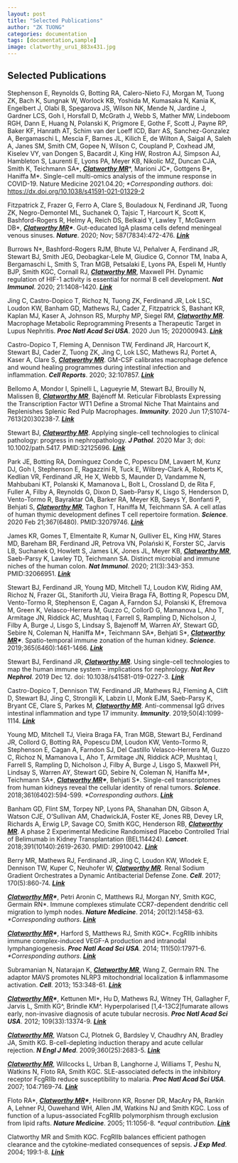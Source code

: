 ```yaml
---
layout: post
title: "Selected Publications"
author: "ZK TUONG"
categories: documentation
tags: [documentation,sample]
image: clatworthy_uru1_883x431.jpg
---
```


## Selected Publications

Stephenson E, Reynolds G, Botting RA, Calero-Nieto FJ, Morgan M, Tuong ZK, Bach K, Sungnak W, Worlock KB, Yoshida M, Kumasaka N, Kania K, Engelbert J, Olabi B, Spegarova JS, Wilson NK, Mende N, Jardine J, Gardner LCS, Goh I, Horsfall D, McGrath J, Webb S, Mather MW, Lindeboom RGH, Dann E, Huang N, Polanski K, Prigmore E, Gothe F, Scott J, Payne RP, Baker KF, Hanrath AT, Schim van der Loeff ICD, Barr AS, Sanchez-Gonzalez A, Bergamaschi L, Mescia F, Barnes JL, Kilich E, de Wilton A, Saigal A, Saleh A, Janes SM, Smith CM, Gopee N, Wilson C, Coupland P, Coxhead JM, Kiselev VY, van Dongen S, Bacardit J, King HW, Rostron AJ, Simpson AJ, Hambleton S, Laurenti E, Lyons PA, Meyer KB, Nikolic MZ, Duncan CJA, Smith K, Teichmann SA\*, ***<u>Clatworthy MR</u>***\*, Marioni JC\*, Gottgens B\*, Haniffa M\*. Single-cell multi-omics analysis of the immune response in COVID-19. Nature Medicine 2021.04.20; *\*Corresponding authors*. doi: https://dx.doi.org/10.1038/s41591-021-01329-2

Fitzpatrick Z, Frazer G, Ferro A, Clare S, Bouladoux N, Ferdinand JR, Tuong ZK, Negro-Demontel ML, Suchanek O, Tajsic T, Harcourt K, Scott K, Bashford-Rogers R, Helmy A, Reich DS, Belkaid Y, Lawley T, McGavern DB\*, ***<u>Clatworthy MR</u>\****. Gut-educated IgA plasma cells defend meningeal venous sinuses. ***Nature***. 2020; Nov; 587(7834):472-476. [***Link***](https://www.nature.com/articles/s41586-020-2886-4)

Burrows N\*, Bashford-Rogers RJM, Bhute VJ, Peñalver A, Ferdinand JR, Stewart BJ, Smith JEG, Deobagkar-Lele M, Giudice G, Connor TM, Inaba A, Bergamaschi L, Smith S, Tran MGB, Petsalaki E, Lyons PA, Espeli M, Huntly BJP, Smith KGC, Cornall RJ, ***<u>Clatworthy MR</u>***, Maxwell PH. Dynamic regulation of HIF-1 activity is essential for normal B cell development. ***Nat Immunol***. 2020; 21:1408–1420. [***Link***](https://www.nature.com/articles/s41590-020-0772-8?proof=t)

Jing C, Castro-Dopico T, Richoz N, Tuong ZK, Ferdinand JR, Lok LSC, Loudon KW, Banham GD, Mathews RJ, Cader Z, Fitzpatrick S, Bashant KR, Kaplan MJ, Kaser A, Johnson RS, Murphy MP, Siegel RM, ***<u>Clatworthy MR</u>***. Macrophage Metabolic Reprogramming Presents a Therapeutic Target in Lupus Nephritis. ***Proc Natl Acad Sci USA***. 2020 Jun 15; 202000943. [***Link***](https://www.pnas.org/content/117/26/15160)

Castro-Dopico T, Fleming A, Dennison TW, Ferdinand JR, Harcourt K, Stewart BJ, Cader Z, Tuong ZK, Jing C, Lok LSC, Mathews RJ, Portet A, Kaser A, Clare S, ***<u>Clatworthy MR</u>***. GM-CSF calibrates macrophage defence and wound healing programmes during intestinal infection and inflammation. ***Cell Reports***. 2020; 32:107857. [***Link***](https://www.ncbi.nlm.nih.gov/pmc/articles/PMC7351110/)

Bellomo A, Mondor I, Spinelli L, Lagueyrie M, Stewart BJ, Brouilly N, Malissen B, ***<u>Clatworthy MR</u>***, Bajénoff M. Reticular Fibroblasts Expressing the Transcription Factor WT1 Define a Stromal Niche That Maintains and Replenishes Splenic Red Pulp Macrophages. ***Immunity***. 2020 Jun 17;S1074-7613(20)30238-7. [***Link***](https://www.sciencedirect.com/science/article/pii/S1074761320302387)

Stewart BJ, ***<u>Clatworthy MR</u>***. Applying single-cell technologies to clinical pathology: progress in nephropathology. ***J Pathol***. 2020 Mar 3; doi: 10.1002/path.5417. PMID:32125696. [***Link***](https://onlinelibrary.wiley.com/doi/abs/10.1002/path.5417)

Park JE, Botting RA, Domínguez Conde C, Popescu DM, Lavaert M, Kunz DJ, Goh I, Stephenson E, Ragazzini R, Tuck E, Wilbrey-Clark A, Roberts K, Kedlian VR, Ferdinand JR, He X, Webb S, Maunder D, Vandamme N, Mahbubani KT, Polanski K, Mamanova L, Bolt L, Crossland D, de Rita F, Fuller A, Filby A, Reynolds G, Dixon D, Saeb-Parsy K, Lisgo S, Henderson D, Vento-Tormo R, Bayraktar OA, Barker RA, Meyer KB, Saeys Y, Bonfanti P, Behjati S, ***<u>Clatworthy MR</u>***, Taghon T, Haniffa M, Teichmann SA. A cell atlas of human thymic development defines T cell repertoire formation. ***Science***. 2020 Feb 21;367(6480). PMID:32079746. [***Link***](https://science.sciencemag.org/content/367/6480/eaay3224)

James KR, Gomes T, Elmentaite R, Kumar N, Gulliver EL, King HW, Stares MD, Bareham BR, Ferdinand JR, Petrova VN, Polański K, Forster SC, Jarvis LB, Suchanek O, Howlett S, James LK, Jones JL, Meyer KB, ***<u>Clatworthy MR</u>***, Saeb-Parsy K, Lawley TD, Teichmann SA. Distinct microbial and immune niches of the human colon. ***Nat Immunol***. 2020; 21(3):343-353. PMID:32066951. [***Link***](https://www.nature.com/articles/s41590-020-0602-z)

Stewart BJ, Ferdinand JR, Young MD, Mitchell TJ, Loudon KW, Riding AM, Richoz N, Frazer GL, Staniforth JU, Vieira Braga FA, Botting R, Popescu DM, Vento-Tormo R, Stephenson E, Cagan A, Farndon SJ, Polanski K, Efremova M, Green K, Velasco-Herrera M, Guzzo C, CollorD G, Mamanova L, Aho T, Armitage JN, Riddick AC, Mushtaq I, Farrell S, Rampling D, Nicholson J, Filby A, Burge J, Lisgo S, Lindsay S, Bajenoff M, Warren AY, Stewart GD, Sebire N, Coleman N, Haniffa M\*, Teichmann SA\*, Behjati S\*, ***<u>Clatworthy MR</u>\****. Spatio-temporal immune zonation of the human kidney.  ***Science***. 2019;365(6460):1461-1466. [***Link***](https://science.sciencemag.org/content/365/6460/1461)

Stewart BJ, Ferdinand JR, ***<u>Clatworthy MR</u>***. Using single-cell technologies to map the human immune system – implications for nephrology. ***Nat Rev Nephrol***. 2019 Dec 12. doi: 10.1038/s41581-019-0227-3. [***Link***](https://www.nature.com/articles/s41581-019-0227-3)

Castro-Dopico T, Dennison TW, Ferdinand JR, Mathews RJ, Fleming A, Clift D, Stewart BJ, Jing C, Strongili K, Labzin LI, Monk EJM, Saeb-Parsy K, Bryant CE, Clare S, Parkes M, ***<u>Clatworthy MR</u>***. Anti-commensal IgG drives intestinal inflammation and type 17 immunity. ***Immunity***. 2019;50(4):1099-1114. [***Link***](https://www.ncbi.nlm.nih.gov/pmc/articles/PMC6477154/)

Young MD, Mitchell TJ, Vieira Braga FA, Tran MGB, Stewart BJ, Ferdinand JR, Collord G, Botting RA, Popescu DM, Loudon KW, Vento-Tormo R, Stephenson E, Cagan A, Farndon SJ, Del Castillo Velasco-Herrera M, Guzzo C, Richoz N, Mamanova L, Aho T, Armitage JN, Riddick ACP, Mushtaq I, Farrell S, Rampling D, Nicholson J, Filby A, Burge J, Lisgo S, Maxwell PH, Lindsay S, Warren AY, Stewart GD, Sebire N, Coleman N, Haniffa M\*, Teichmann SA\*, ***<u>Clatworthy MR</u>\****, Behjati S\*. Single-cell transcriptomes from human kidneys reveal the cellular identity of renal tumors. ***Science***. 2018;361(6402):594-599. *\*Corresponding authors*. [***Link***](https://science.sciencemag.org/content/361/6402/594) 

Banham GD, Flint SM, Torpey NP, Lyons PA, Shanahan DN, Gibson A, Watson CJE, O’Sullivan AM, ChadwickJA, Foster KE, Jones RB, Devey LR, Richards A, Erwig LP, Savage CO, Smith KGC, Henderson RB, ***<u>Clatworthy MR</u>***. A phase 2 Experimental Medicine Randomised Placebo Controlled Trial of Belimumab in Kidney Transplantation (BEL114424). ***Lancet***. 2018;391(10140):2619-2630. PMID: 29910042. [***Link***](https://pubmed.ncbi.nlm.nih.gov/29910042/)

Berry MR, Mathews RJ, Ferdinand JR, Jing C, Loudon KW, Wlodek E, Dennison TW, Kuper C, Neuhofer W, ***<u>Clatworthy MR</u>***. Renal Sodium Gradient Orchestrates a Dynamic Antibacterial Defense Zone. ***Cell***. 2017; 170(5):860-74. [***Link***](https://www.sciencedirect.com/science/article/pii/S0092867417308292)

***<u>Clatworthy MR</u>\****, Petri Aronin C, Matthews RJ, Morgan NY, Smith KGC, Germain RN\*. Immune complexes stimulate CCR7-dependent dendritic cell migration to lymph nodes. ***Nature Medicine***. 2014; 20(12):1458-63. *\*Corresponding authors*. [***Link***](https://www.nature.com/articles/nm.3709) 

***<u>Clatworthy MR</u>\****, Harford S, Matthews RJ, Smith KGC\*. FcgRIIb inhibits immune complex-induced VEGF-A production and intranodal lymphangiogenesis. ***Proc Natl Acad Sci USA***. 2014; 111(50):17971-6. *\*Corresponding authors*. [***Link***](https://www.pnas.org/content/111/50/17971.long) 

Subramanian N, Natarajan K, ***<u>Clatworthy MR</u>***, Wang Z, Germain RN. The adaptor MAVS promotes NLRP3 mitochondrial localization & inflammasome activation. ***Cell***. 2013; 153:348-61. [***Link***](https://www.ncbi.nlm.nih.gov/pmc/articles/PMC3632354/)

***<u>Clatworthy MR</u>\****, Kettunen MI\*, Hu D, Mathews RJ, Witney TH, Gallagher F, Jarvis L, Smith KG^, Brindle KM^. Hyperpolarised [1,4-13C2]fumarate allows early, non-invasive diagnosis of acute tubular necrosis. ***Proc Natl Acad Sci USA***. 2012; 109(33):13374-9. [***Link***](https://www.pnas.org/content/109/33/13374)

***<u>Clatworthy MR</u>***, Watson CJ, Plotnek G, Bardsley V, Chaudhry AN, Bradley JA, Smith KG. B-cell-depleting induction therapy and acute cellular rejection. ***N Engl J Med***. 2009;360(25):2683-5. [***Link***](https://www.ncbi.nlm.nih.gov/pmc/articles/PMC4143588/)

***<u>Clatworthy MR</u>***, Willcocks L, Urban B, Langhorne J, Williams T, Peshu N, Watkins N, Floto RA, Smith KGC. SLE-associated defects in the inhibitory receptor FcgRIIb reduce susceptibility to malaria.  ***Proc Natl Acad Sci USA***. 2007; 104:7169-74. [***Link***](https://www.pnas.org/content/104/17/7169.long)

Floto RA\*, ***<u>Clatworthy MR</u>\****, Heilbronn KR, Rosner DR, MacAry PA, Rankin A, Lehner PJ, Ouwehand WH, Allen JM, Watkins NJ and Smith KGC. Loss of function of a lupus-associated FcgRIIb polymorphism through exclusion from lipid rafts. ***Nature Medicine***. 2005; 11:1056-8. *\*equal contribution*. [***Link***](https://www.nature.com/articles/nm1288)

Clatworthy MR and Smith KGC. FcgRIIb balances efficient pathogen clearance and the cytokine-mediated consequences of sepsis. ***J Exp Med***. 2004; 199:1-8. [***Link***](https://rupress.org/jem/article/199/5/717/40060/Fc-RIIb-Balances-Efficient-Pathogen-Clearance-and)
